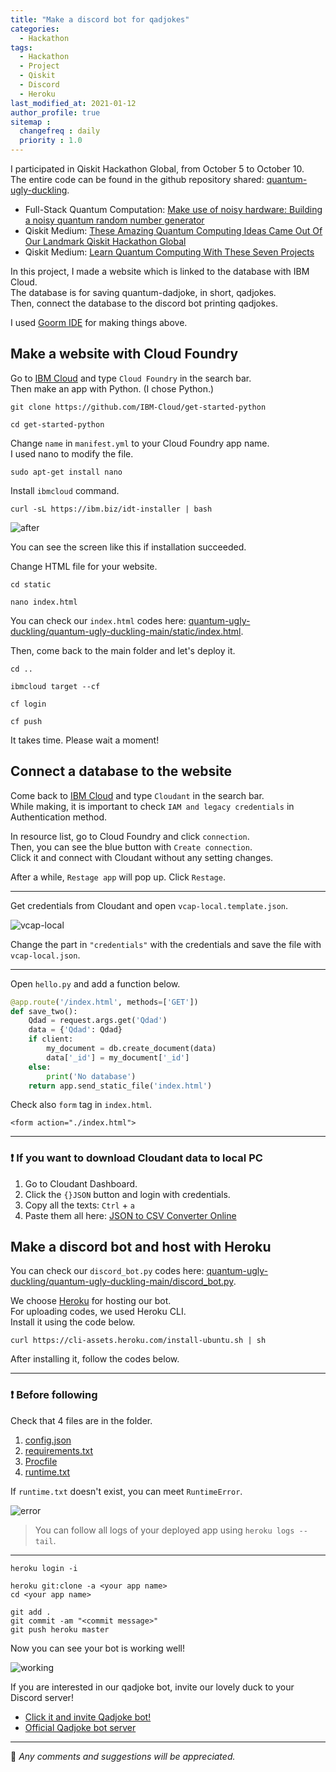 ```yaml
---
title: "Make a discord bot for qadjokes"
categories: 
  - Hackathon
tags:
  - Hackathon
  - Project
  - Qiskit
  - Discord
  - Heroku
last_modified_at: 2021-01-12
author_profile: true
sitemap :
  changefreq : daily
  priority : 1.0
---
```

I participated in Qiskit Hackathon Global, from October 5 to October 10.<br/>
The entire code can be found in the github repository shared: [quantum-ugly-duckling](https://github.com/rochisha0/quantum-ugly-duckling).

- Full-Stack Quantum Computation: [Make use of noisy hardware: Building a noisy quantum random number generator](https://fullstackquantumcomputation.tech/blog/post-quantum-ugly-duckling/)
- Qiskit Medium: [These Amazing Quantum Computing Ideas Came Out Of Our Landmark Qiskit Hackathon Global](https://medium.com/qiskit/these-amazing-quantum-computing-ideas-came-out-of-our-landmark-qiskit-hackathon-global-905a0063f8e5)
- Qiskit Medium: [Learn Quantum Computing With These Seven Projects](https://medium.com/qiskit/learn-quantum-computing-with-these-seven-projects-7478d90d125a)

In this project, I made a website which is linked to the database with IBM Cloud.<br/>
The database is for saving quantum-dadjoke, in short, qadjokes.<br/>
Then, connect the database to the discord bot printing qadjokes.<br/>

I used [Goorm IDE](https://ide.goorm.io/) for making things above.<br/>

## Make a website with Cloud Foundry

Go to [IBM Cloud](https://cloud.ibm.com/login) and type `Cloud Foundry` in the search bar.<br/>
Then make an app with Python. (I chose Python.)

```
git clone https://github.com/IBM-Cloud/get-started-python
```
```
cd get-started-python
```

Change `name` in `manifest.yml` to your Cloud Foundry app name.<br/>
I used nano to modify the file.

```
sudo apt-get install nano
```

Install `ibmcloud` command.

```
curl -sL https://ibm.biz/idt-installer | bash
```

![after](https://user-images.githubusercontent.com/62553200/96062970-e651b400-0ed1-11eb-9af3-9555a10729fa.png)

You can see the screen like this if installation succeeded.

Change HTML file for your website.

```
cd static
```
```
nano index.html
```

You can check our `index.html` codes here:
[quantum-ugly-duckling/quantum-ugly-duckling-main/static/index.html](https://github.com/rochisha0/quantum-ugly-duckling/blob/main/quantum-ugly-duckling-main/static/index.html).

Then, come back to the main folder and let's deploy it.

```
cd ..
```
```
ibmcloud target --cf
```
```
cf login
```
```
cf push
```

It takes time. Please wait a moment!

## Connect a database to the website

Come back to [IBM Cloud](https://cloud.ibm.com/login) and type `Cloudant` in the search bar.<br/>
While making, it is important to check `IAM and legacy credentials` in Authentication method.

In resource list, go to Cloud Foundry and click `connection`.<br/>
Then, you can see the blue button with `Create connection`.<br/>
Click it and connect with Cloudant without any setting changes.<br/>

After a while, `Restage app` will pop up. Click `Restage`.

---

Get credentials from Cloudant and open `vcap-local.template.json`.

![vcap-local](https://user-images.githubusercontent.com/62553200/96067604-1e0e2b00-0ed5-11eb-896c-8e259975592b.png)

Change the part in `"credentials"` with the credentials and save the file with `vcap-local.json`.<br/>

---

Open `hello.py` and add a function below.<br/>

```python
@app.route('/index.html', methods=['GET'])
def save_two():
    Qdad = request.args.get('Qdad')
    data = {'Qdad': Qdad}
    if client:
        my_document = db.create_document(data)
        data['_id'] = my_document['_id']
    else:
        print('No database')
    return app.send_static_file('index.html')
```

Check also `form` tag in `index.html`.

```
<form action="./index.html">
```

---

### ❗ If you want to download Cloudant data to local PC

1. Go to Cloudant Dashboard.
2. Click the `{}JSON` button and login with credentials.
3. Copy all the texts: `Ctrl` + `a`
4. Paste them all here: [JSON to CSV Converter Online](https://json-csv.com/)

## Make a discord bot and host with Heroku

You can check our `discord_bot.py` codes here:
[quantum-ugly-duckling/quantum-ugly-duckling-main/discord_bot.py](https://github.com/rochisha0/quantum-ugly-duckling/blob/main/quantum-ugly-duckling-main/discord_bot.py).<br/>

We choose [Heroku](https://www.heroku.com/) for hosting our bot.<br/>
For uploading codes, we used Heroku CLI.<br/>
Install it using the code below.

```
curl https://cli-assets.heroku.com/install-ubuntu.sh | sh
```

After installing it, follow the codes below.<br/>

---

### ❗ Before following

Check that 4 files are in the folder.<br/>

1. [config.json](https://github.com/rochisha0/quantum-ugly-duckling/blob/main/quantum-ugly-duckling-main/config.json)
2. [requirements.txt](https://github.com/rochisha0/quantum-ugly-duckling/blob/main/quantum-ugly-duckling-main/requirements.txt)
3. [Procfile](https://github.com/rochisha0/quantum-ugly-duckling/blob/main/quantum-ugly-duckling-main/Procfile)
4. [runtime.txt](https://github.com/rochisha0/quantum-ugly-duckling/blob/main/quantum-ugly-duckling-main/runtime.txt)

If `runtime.txt` doesn't exist, you can meet `RuntimeError`.

![error](https://user-images.githubusercontent.com/62553200/96069480-439d3380-0ed9-11eb-9232-e7eaa688217e.png)

>You can follow all logs of your deployed app using `heroku logs --tail`.

---

```
heroku login -i
```

```
heroku git:clone -a <your app name>
cd <your app name>
```

```
git add .
git commit -am "<commit message>"
git push heroku master
```

Now you can see your bot is working well!

![working](https://github.com/rochisha0/quantum-ugly-duckling/blob/main/images/discord_test.gif?raw=true)

If you are interested in our qadjoke bot, invite our lovely duck to your Discord server!
- [Click it and invite Qadjoke bot!](https://discord.com/api/oauth2/authorize?client_id=763802062370111498&permissions=67584&scope=bot)
- [Official Qadjoke bot server](https://discord.gg/3UdGBAC)

---

💬 *Any comments and suggestions will be appreciated.*
